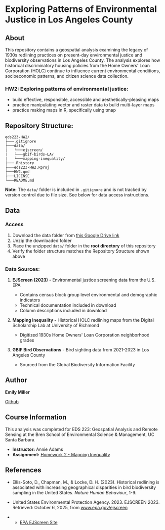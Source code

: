 # Exploring Patterns of Environmental Justice in Los Angeles County
## About
This repository contains a geospatial analysis examining the legacy of 1930s redlining practices on present-day environmental justice and biodiversity observations in Los Angeles County. The analysis explores how historical discriminatory housing policies from the Home Owners' Loan Corporation (HOLC) continue to influence current environmental conditions, socioeconomic patterns, and citizen science data collection.

### HW2: Exploring patterns of environmental justice:
- build effective, responsible, accessible and aesthetically-pleasing maps
- practice manipulating vector and raster data to build multi-layer maps
- practice making maps in R, specifically using tmap

## Repository Structure:
```
eds223-HW2/
├───.gitignore
├───data/
|   └───ejscreen/
|   └───gbif-birds-LA/
|   └───mapping-inequality/
├───.Rhistory
├───eds223-HW2.Rproj
├───HW2.qmd
├───LICENSE
└───README.md

```
**Note:** The `data/` folder is included in `.gitignore` and is not tracked by version control due to file size. See below for data access instructions.

## Data
### Access
1. Download the data folder from [this Google Drive link](https://drive.google.com/file/d/1nG6Nj1bXfzQFOVMO8Km3eNy4SWu1YcIQ/view?usp=sharing)
2. Unzip the downloaded folder
3. Place the unzipped `data/` folder in the **root directory** of this repository
4. Verify the folder structure matches the Repository Structure shown above


### Data Sources:
1. **EJScreen (2023)** - Environmental justice screening data from the U.S. EPA
   - Contains census block group level environmental and demographic indicators
   - Technical documentation included in download
   - Column descriptions included in download

2. **Mapping Inequality** - Historical HOLC redlining maps from the Digital Scholarship Lab at University of Richmond
   - Digitized 1930s Home Owners' Loan Corporation neighborhood grades

3. **GBIF Bird Observations** - Bird sighting data from 2021-2023 in Los Angeles County
   - Sourced from the Global Biodiversity Information Facility

## Author
**Emily Miller**

[Github](https://github.com/rellimylime)

## Course Information
This analysis was completed for EDS 223: Geospatial Analysis and Remote Sensing at the Bren School of Environmental Science & Management, UC Santa Barbara.

- **Instructor:** Annie Adams
- **Assignment:** [Homework 2 - Mapping Inequality](https://eds-223-geospatial.github.io/assignments/HW2.html)

## References
- Ellis-Soto, D., Chapman, M., & Locke, D. H. (2023). Historical redlining is associated with increasing geographical disparities in bird biodiversity sampling in the United States. *Nature Human Behaviour*, 1-9.

- United States Environmental Protection Agency. 2023. EJSCREEN 2023. Retrieved: October 6, 2025, from www.epa.gov/ejscreen
- - [EPA EJScreen Site](https://19january2021snapshot.epa.gov/ejscreen_.html)